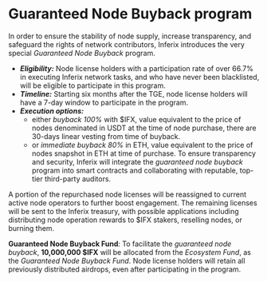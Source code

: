 # Guaranteed Node Buyback program

In order to ensure the stability of node supply, increase transparency, and safeguard the rights of network contributors, Inferix introduces the very special _Guaranteed Node Buyback_ program.
 * _**Eligibility:**_ Node license holders with a participation rate of over $66.7\%$ in executing Inferix network tasks, and who have never been blacklisted, will be eligible to participate in this program.
 * _**Timeline:**_ Starting six months after the TGE, node license holders will have a 7-day window to participate in the program.
 * _**Execution options:**_
   * either _buyback 100\%_ with \$IFX, value equivalent to the price of nodes denominated in USDT at the time of node purchase, there are 30-days linear vesting from time of buyback.
   * or _immediate buyback 80\%_ in ETH, value equivalent to the price of nodes snapshot in ETH at time of purchase. To ensure transparency and security, Inferix will integrate the _guaranteed node buyback_ program into smart contracts and collaborating with reputable, top-tier third-party auditors.

A portion of the repurchased node licenses will be reassigned to current active node operators to further boost engagement. The remaining licenses will be sent to the Inferix treasury, with possible applications including distributing node operation rewards to \$IFX stakers, reselling nodes, or burning them.

**Guaranteed Node Buyback Fund**: To facilitate the _guaranteed node buyback_, **10,000,000 $IFX** will be allocated from the _Ecosystem Fund_, as the _Guaranteed Node Buyback Fund_. Node license holders will retain all previously distributed airdrops, even after participating in the program.